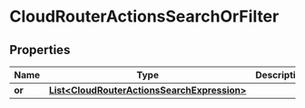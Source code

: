 

# CloudRouterActionsSearchOrFilter


## Properties

| Name | Type | Description | Notes |
|------------ | ------------- | ------------- | -------------|
|**or** | [**List&lt;CloudRouterActionsSearchExpression&gt;**](CloudRouterActionsSearchExpression.md) |  |  [optional] |



